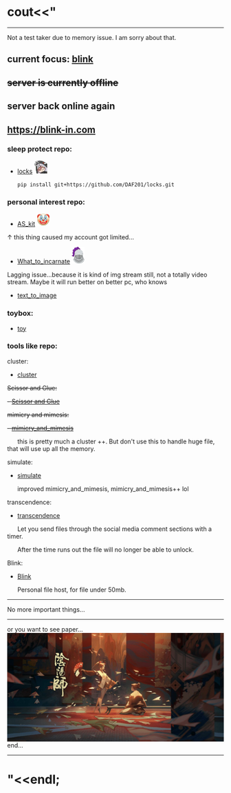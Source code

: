 # cout<<"
____
Not a test taker due to memory issue. I am sorry about that.

## current focus: [blink](https://blink-in.com)
## ~~server is currently offline~~
## server back online again
## https://blink-in.com



### sleep protect repo:

  - [locks](https://github.com/DAF201/locks)
[<img src='https://github.com/DAF201/What_to_incarnate/blob/main/video/source/ybb.png' width='30px' >](https://github.com/DAF201/locks)
      
      ```
      pip install git+https://github.com/DAF201/locks.git
      ```
### personal interest repo:
    
  - [AS_kit](https://github.com/DAF201/AS_kit)
  [<img src='https://github.com/DAF201/What_to_incarnate/blob/main/video/source/joker.png' width='30px' >](https://github.com/DAF201/locks)
  
  ↑ this thing caused my account got limited...

  - [What_to_incarnate](https://github.com/DAF201/What_to_incarnate)
  [<img src='https://github.com/DAF201/What_to_incarnate/blob/main/video/source/knight.png' width='30px' >](https://github.com/DAF201/locks)

  Lagging issue...because it is kind of img stream still, not a totally video stream. Maybe it will run better on better pc, who knows
  - [text_to_image](https://github.com/DAF201/toys/tree/main/text_image)

### toybox:

  - [toy](https://github.com/DAF201/toys)

### tools like repo:

cluster:

  - [cluster](https://github.com/DAF201/cluster)

~~Scissor and Glue:~~

  ~~- [Scissor and Glue](https://github.com/DAF201/scissor_and_glue)~~
  
~~mimicry and mimesis:~~

  ~~- [mimicry_and_mimesis](https://github.com/DAF201/mimicry_and_mimesis)~~
  
   &nbsp;&nbsp;&nbsp;&nbsp;&nbsp;&nbsp;this is pretty much a cluster ++. But don't use this to handle huge file, that will use up all the memory.
   
simulate:

  - [simulate](https://github.com/DAF201/simulate)
   
   &nbsp;&nbsp;&nbsp;&nbsp;&nbsp;&nbsp;improved mimicry_and_mimesis, mimicry_and_mimesis++ lol

transcendence:

  - [transcendence](https://github.com/DAF201/transcendence)
  
  &nbsp;&nbsp;&nbsp;&nbsp;&nbsp;&nbsp;Let you send files through the social media comment sections with a timer.
  
  &nbsp;&nbsp;&nbsp;&nbsp;&nbsp;&nbsp;After the time runs out the file will no longer be able to unlock.
  
Blink:

  - [Blink](https://github.com/DAF201/Blink)
  
  &nbsp;&nbsp;&nbsp;&nbsp;&nbsp;&nbsp;Personal file host, for file under 50mb.
  
___

No more important things...
___

or you want to see paper...
<img src='https://github.com/DAF201/DAF201/blob/main/paper.jpg' align='right'>

</br>
end...

____

# "<<endl;
